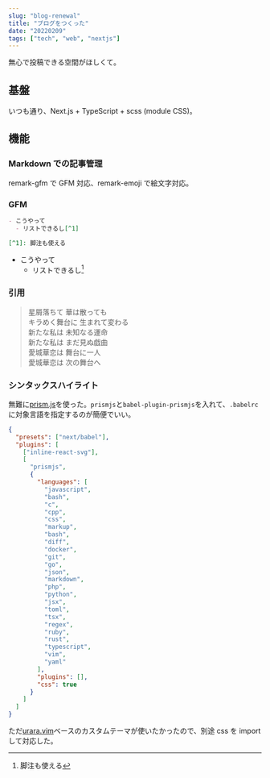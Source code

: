 ```yaml
---
slug: "blog-renewal"
title: "ブログをつくった"
date: "20220209"
tags: ["tech", "web", "nextjs"]
---
```


無心で投稿できる空間がほしくて。

## 基盤

いつも通り、Next.js + TypeScript + scss (module CSS)。

## 機能

### Markdown での記事管理

remark-gfm で GFM 対応、remark-emoji で絵文字対応。

### GFM

```md
- こうやって
  - リストできるし[^1]

[^1]: 脚注も使える
```

- こうやって
  - リストできるし[^1]

[^1]: 脚注も使える

### 引用

> 星屑落ちて 華は散っても  
> キラめく舞台に 生まれて変わる  
> 新たな私は 未知なる運命  
> 新たな私は まだ見ぬ戯曲  
> 愛城華恋は 舞台に一人  
> 愛城華恋は 次の舞台へ

### シンタックスハイライト

無難に[prism.js](https://prismjs.com)を使った。`prismjs`と`babel-plugin-prismjs`を入れて、`.babelrc`に対象言語を指定するのが簡便でいい。

```json
{
  "presets": ["next/babel"],
  "plugins": [
    ["inline-react-svg"],
    [
      "prismjs",
      {
        "languages": [
          "javascript",
          "bash",
          "c",
          "cpp",
          "css",
          "markup",
          "bash",
          "diff",
          "docker",
          "git",
          "go",
          "json",
          "markdown",
          "php",
          "python",
          "jsx",
          "toml",
          "tsx",
          "regex",
          "ruby",
          "rust",
          "typescript",
          "vim",
          "yaml"
        ],
        "plugins": [],
        "css": true
      }
    ]
  ]
}
```

ただ[urara.vim](https://github.com/haxibami/urara.vim)ベースのカスタムテーマが使いたかったので、別途 css を import して対応した。

